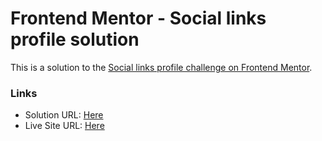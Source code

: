 # Frontend Mentor - Social links profile solution

This is a solution to the [Social links profile challenge on Frontend Mentor](https://www.frontendmentor.io/challenges/social-links-profile-UG32l9m6dQ). 

### Links

- Solution URL: [Here](https://github.com/dejair-velozo/social-links-profile-main)
- Live Site URL: [Here](https://dejair-velozo.github.io/social-links-profile-main/)


